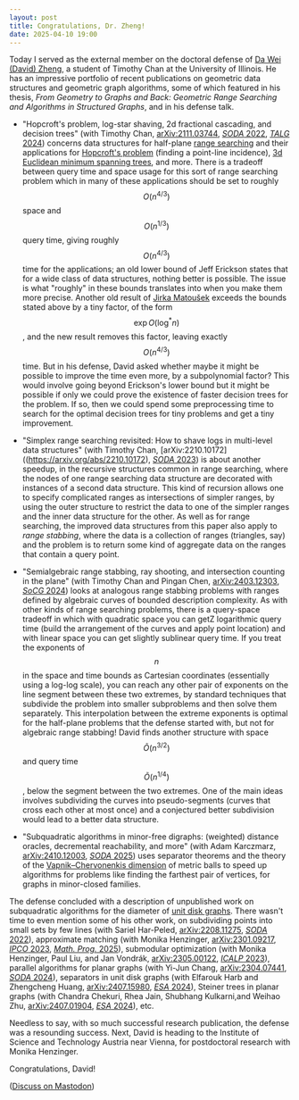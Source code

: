 ```yaml
---
layout: post
title: Congratulations, Dr. Zheng!
date: 2025-04-10 19:00
---
```

Today I served as the external member on the doctoral defense of [Da Wei (David) Zheng](https://zhengdw.github.io/), a student of Timothy Chan at the University of Illinois. He has an impressive portfolio of recent publications on geometric data structures and geometric graph algorithms, some of which featured in his thesis, _From Geometry to Graphs and Back: Geometric Range Searching and Algorithms in Structured Graphs_, and in his defense talk.

* "Hopcroft's problem, log-star shaving, 2d fractional cascading, and decision trees" (with Timothy Chan, [arXiv:2111.03744](https://arxiv.org/abs/2111.03744), [_SODA_ 2022](https://doi.org/10.1137/1.9781611977073.10), [_TALG_ 2024](https://doi.org/10.1145/3591357)) concerns data structures for half-plane [range searching](https://en.wikipedia.org/wiki/Range_searching) and their applications for [Hopcroft's problem](https://en.wikipedia.org/wiki/Hopcroft's_problem) (finding a point-line incidence), [3d Euclidean minimum spanning trees](https://en.wikipedia.org/wiki/Euclidean_minimum_spanning_tree), and more. There is a tradeoff between query time and space usage for this sort of range searching problem which in many of these applications should be set to roughly $$O(n^{4/3})$$ space and $$O(n^{1/3})$$ query time, giving roughly $$O(n^{4/3})$$ time for the applications; an old lower bound of Jeff Erickson states that for a wide class of data structures, nothing better is possible. The issue is what "roughly" in these bounds translates into when you make them more precise. Another old result of [Jirka Matoušek](https://en.wikipedia.org/wiki/Ji%C5%99%C3%AD_Matou%C5%A1ek_(mathematician)) exceeds the bounds stated above by a tiny factor, of the form $$\exp O(\log^* n)$$, and the new result removes this factor, leaving exactly $$O(n^{4/3})$$ time. But in his defense, David asked whether maybe it might be possible to improve the time even more, by a subpolynomial factor? This would involve going beyond Erickson's lower bound but it might be possible if only we could prove the existence of faster decision trees for the problem. If so, then we could spend some preprocessing time to search for the optimal decision trees for tiny problems and get a tiny improvement.

* "Simplex range searching revisited: How to shave logs in multi-level data structures" (with Timothy Chan, [arXiv:2210.10172]((https://arxiv.org/abs/2210.10172), [_SODA_ 2023](https://doi.org/10.1137/1.9781611977554.ch54)) is about another speedup, in the recursive structures common in range searching, where the nodes of one range searching data structure are decorated with instances of a second data structure. This kind of recursion allows one to specify complicated ranges as intersections of simpler ranges, by using the outer structure to restrict the data to one of the simpler ranges and the inner data structure for the other. As well as for range searching, the improved data structures from this paper also apply to _range stabbing_, where the data is a collection of ranges (triangles, say) and the problem is to return some kind of aggregate data on the ranges that contain a query point.

* "Semialgebraic range stabbing, ray shooting, and intersection counting in the plane" (with Timothy Chan and Pingan Chen, [arXiv:2403.12303](https://arxiv.org/abs/2403.12303), [_SoCG_ 2024](https://doi.org/10.4230/LIPIcs.SoCG.2024.33)) looks at analogous range stabbing problems with ranges defined by algebraic curves of bounded description complexity. As with other kinds of range searching problems, there is a query-space tradeoff in which with quadratic space you can getZ logarithmic query time (build the arrangement of the curves and apply point location) and with linear space you can get slightly sublinear query time. If you treat the exponents of $$n$$ in the space and time bounds as Cartesian coordinates (essentially using a log-log scale), you can reach any other pair of exponents on the line segment between these two extremes, by standard techniques that subdivide the problem into smaller subproblems and then solve them separately. This interpolation between the extreme exponents is optimal for the half-plane problems that the defense started with, but not for algebraic range stabbing! David finds another structure with space $$\tilde O(n^{3/2})$$ and query time $$\tilde O(n^{1/4})$$, below the segment between the two extremes. One of the main ideas involves subdividing the curves into pseudo-segments (curves that cross each other at most once) and a conjectured better subdivision would lead to a better data structure.

* "Subquadratic algorithms in minor-free digraphs: (weighted) distance oracles, decremental reachability, and more" (with Adam Karczmarz, [arXiv:2410.12003](https://arxiv.org/abs/2410.12003), [_SODA_ 2025](https://doi.org/10.1137/1.9781611978322.147)) uses separator theorems and the theory of the [Vapnik–Chervonenkis dimension](https://en.wikipedia.org/wiki/Vapnik%E2%80%93Chervonenkis_dimension) of metric balls to speed up algorithms for problems like finding the farthest pair of vertices, for graphs in minor-closed families.

The defense concluded with a description of unpublished work on subquadratic algorithms for the diameter of [unit disk graphs](https://en.wikipedia.org/wiki/Unit_disk_graph). There wasn't time to even mention some of his other work, on subdividing points into small sets by few lines (with Sariel Har-Peled, [arXiv:2208.11275](https://arxiv.org/abs/2208.11275), [_SODA_ 2022](https://doi.org/10.1137/1.9781611977554.ch49)), approximate matching (with Monika Henzinger, [arXiv:2301.09217](https://arxiv.org/abs/2301.09217), [_IPCO_ 2023](https://doi.org/10.1007/978-3-031-32726-1_32), [_Math. Prog._ 2025](https://doi.org/10.1007/s10107-024-02066-3)), submodular optimization (with Monika Henzinger, Paul Liu, and Jan Vondrák, [arXiv:2305.00122](https://arxiv.org/abs/2305.00122), [_ICALP_ 2023](https://doi.org/10.4230/LIPIcs.ICALP.2023.74)), parallel algorithms for planar graphs (with Yi-Jun Chang, [arXiv:2304.07441](https://arxiv.org/abs/2304.07441), [_SODA_ 2024](https://doi.org/10.1137/1.9781611977912.155)), separators in unit disk graphs (with Elfarouk Harb and Zhengcheng Huang, [arXiv:2407.15980](https://arxiv.org/abs/2407.15980), [_ESA_ 2024](https://doi.org/10.4230/LIPIcs.ESA.2024.66)), Steiner trees in planar graphs (with Chandra Chekuri, Rhea Jain, Shubhang Kulkarni,and Weihao Zhu, [arXiv:2407.01904](https://arxiv.org/abs/2407.01904), [_ESA_ 2024](https://doi.org/10.4230/LIPIcs.ESA.2024.42)), etc.

Needless to say, with so much successful research publication, the defense was a resounding success. Next, David is heading to the Institute of Science and Technology Austria near Vienna, for postdoctoral research with Monika Henzinger.

Congratulations, David!

([Discuss on Mastodon](https://mathstodon.xyz/@11011110/114316873533474102))